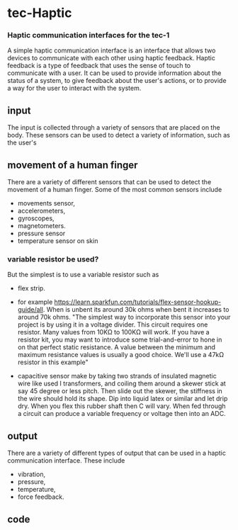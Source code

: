 # tec-Haptic

### Haptic communication interfaces for the tec-1

A simple haptic communication interface is an interface that allows two devices to communicate with each other using haptic feedback. Haptic feedback is a type of feedback that uses the sense of touch to communicate with a user. It can be used to provide information about the status of a system, to give feedback about the user's actions, or to provide a way for the user to interact with the system.

## input
The input is collected through a variety of sensors that are placed on the body. These sensors can be used to detect a variety of information, such as the user's  

## movement of a human finger
There are a variety of different sensors that can be used to detect the movement of a human finger. Some of the most common sensors include 

- movements sensor, 
- accelerometers, 
- gyroscopes, 
- magnetometers. 
- pressure sensor
- temperature sensor on skin





### variable resistor be used? 

But the simplest is to use a variable resistor such as 
- flex strip. 
- for example https://learn.sparkfun.com/tutorials/flex-sensor-hookup-guide/all. 
When is unbent its around 30k ohms when bent it increases to around 70k ohms. 
"The simplest way to incorporate this sensor into your project is by using it in a voltage divider. 
This circuit requires one resistor. 
Many values from 10KΩ to 100KΩ will work. 
If you have a resistor kit, you may want to introduce some trial-and-error to hone in on that perfect static resistance. 
A value between the minimum and maximum resistance values is usually a good choice. We'll use a 47kΩ resistor in this example"

- capacitive sensor 
make by taking two strands of insulated magnetic wire like used I transformers, and coiling them around a skewer stick at say 45 degree or less pitch. Then slide out the skewer, the stiffness in the wire should hold its shape. Dip into liquid latex or similar and let drip dry. When you flex this rubber shaft then C will vary. When fed through a circuit can produce a variable frequency or voltage then into an ADC. 

## output
There are a variety of different types of output that can be used in a haptic communication interface. These include 
- vibration, 
- pressure, 
- temperature, 
- force feedback. 



## code





